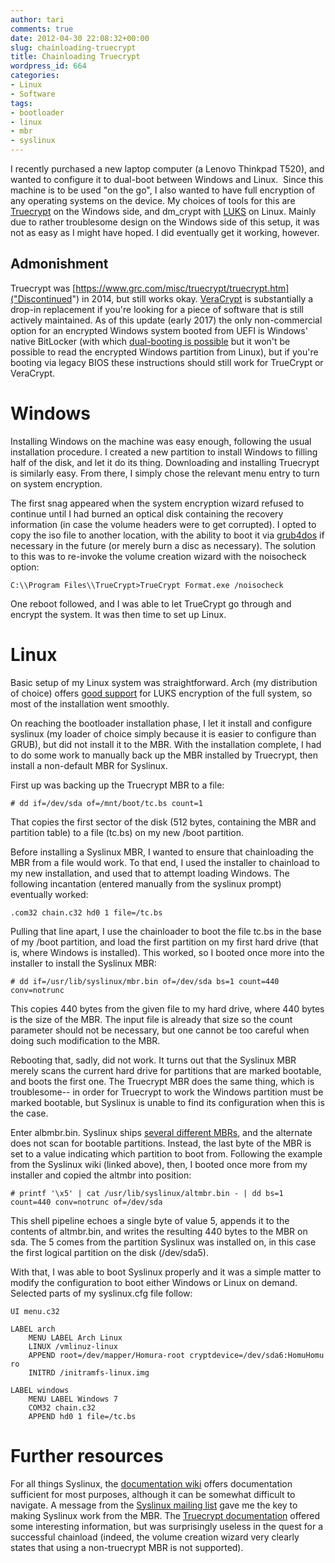```yaml
---
author: tari
comments: true
date: 2012-04-30 22:08:32+00:00
slug: chainloading-truecrypt
title: Chainloading Truecrypt
wordpress_id: 664
categories:
- Linux
- Software
tags:
- bootloader
- linux
- mbr
- syslinux
---
```


I recently purchased a new laptop computer (a Lenovo Thinkpad T520), and wanted
to configure it to dual-boot between Windows and Linux.  Since this machine is
to be used "on the go", I also wanted to have full encryption of any operating
systems on the device. My choices of tools for this are
[Truecrypt](http://truecrypt.sourceforge.net/) on the Windows side, and dm\_crypt
with [LUKS](https://code.google.com/p/cryptsetup/) on Linux. Mainly due to
rather troublesome design on the Windows side of this setup, it was not as easy
as I might have hoped. I did eventually get it working, however.

## Admonishment

Truecrypt was [https://www.grc.com/misc/truecrypt/truecrypt.htm]("Discontinued")
in 2014, but still works okay. [VeraCrypt](https://veracrypt.codeplex.com/) is
substantially a drop-in replacement if you're looking for a piece of software
that is still actively maintained. As of this update (early 2017) the only
non-commercial option for an encrypted Windows system booted from UEFI is
Windows' native BitLocker (with which [dual-booting is
possible](https://superuser.com/questions/287071/can-bitlocker-be-used-in-a-dual-boot-system-with-windows-on-one-drive-linux-on)
but it won't be possible to read the encrypted Windows partition from Linux),
but if you're booting via legacy BIOS these instructions should still work for
TrueCrypt or VeraCrypt.

# Windows

Installing Windows on the machine was easy enough, following the usual
installation procedure. I created a new partition to install Windows to filling
half of the disk, and let it do its thing. Downloading and installing Truecrypt
is similarly easy. From there, I simply chose the relevant menu entry to turn on
system encryption.

The first snag appeared when the system encryption wizard refused to continue
until I had burned an optical disk containing the recovery information (in case
the volume headers were to get corrupted). I opted to copy the iso file to
another location, with the ability to boot it via
[grub4dos](https://gna.org/projects/grub4dos/) if necessary in the future (or
merely burn a disc as necessary). The solution to this was to re-invoke the
volume creation wizard with the noisocheck option:

    C:\\Program Files\\TrueCrypt>TrueCrypt Format.exe /noisocheck

One reboot followed, and I was able to let TrueCrypt go through and encrypt the
system. It was then time to set up Linux.

# Linux

Basic setup of my Linux system was straightforward. Arch (my distribution of
choice) offers [good
support](https://wiki.archlinux.org/index.php/System_Encryption_with_LUKS) for
LUKS encryption of the full system, so most of the installation went smoothly.

On reaching the bootloader installation phase, I let it install and configure
syslinux (my loader of choice simply because it is easier to configure than
GRUB), but did not install it to the MBR. With the installation complete, I had
to do some work to manually back up the MBR installed by Truecrypt, then install
a non-default MBR for Syslinux.

First up was backing up the Truecrypt MBR to a file:

```
# dd if=/dev/sda of=/mnt/boot/tc.bs count=1
```

That copies the first sector of the disk (512 bytes, containing the MBR and
partition table) to a file (tc.bs) on my new /boot partition.

Before installing a Syslinux MBR, I wanted to ensure that chainloading the MBR
from a file would work. To that end, I used the installer to chainload to my new
installation, and used that to attempt loading Windows. The following
incantation (entered manually from the syslinux prompt) eventually worked:

    .com32 chain.c32 hd0 1 file=/tc.bs

Pulling that line apart, I use the chainloader to boot the file tc.bs in the
base of my /boot partition, and load the first partition on my first hard drive
(that is, where Windows is installed). This worked, so I booted once more into
the installer to install the Syslinux MBR:

    # dd if=/usr/lib/syslinux/mbr.bin of=/dev/sda bs=1 count=440 conv=notrunc

This copies 440 bytes from the given file to my hard drive, where 440 bytes is
the size of the MBR. The input file is already that size so the count parameter
should not be necessary, but one cannot be too careful when doing such
modification to the MBR.

Rebooting that, sadly, did not work. It turns out that the Syslinux MBR merely
scans the current hard drive for partitions that are marked bootable, and boots
the first one. The Truecrypt MBR does the same thing, which is troublesome-- in
order for Truecrypt to work the Windows partition must be marked bootable, but
Syslinux is unable to find its configuration when this is the case.

Enter albmbr.bin. Syslinux ships [several different
MBRs](http://www.syslinux.org/wiki/index.php/Mbr), and the alternate does not
scan for bootable partitions. Instead, the last byte of the MBR is set to a
value indicating which partition to boot from. Following the example from the
Syslinux wiki (linked above), then, I booted once more from my installer and
copied the altmbr into position:

    # printf '\x5' | cat /usr/lib/syslinux/altmbr.bin - | dd bs=1 count=440 conv=notrunc of=/dev/sda

This shell pipeline echoes a single byte of value 5, appends it to the contents
of altmbr.bin, and writes the resulting 440 bytes to the MBR on sda. The 5 comes
from the partition Syslinux was installed on, in this case the first logical
partition on the disk (/dev/sda5).

With that, I was able to boot Syslinux properly and it was a simple matter to
modify the configuration to boot either Windows or Linux on demand. Selected
parts of my syslinux.cfg file follow:

    UI menu.c32
    
    LABEL arch
        MENU LABEL Arch Linux
        LINUX /vmlinuz-linux
        APPEND root=/dev/mapper/Homura-root cryptdevice=/dev/sda6:HomuHomu ro
        INITRD /initramfs-linux.img
    
    LABEL windows
        MENU LABEL Windows 7
        COM32 chain.c32
        APPEND hd0 1 file=/tc.bs

# Further resources

For all things Syslinux, the [documentation
wiki](http://www.syslinux.org/wiki/index.php/The_Syslinux_Project) offers
documentation sufficient for most purposes, although it can be somewhat
difficult to navigate. A message from the [Syslinux mailing
list](http://zytor.com/pipermail/syslinux/2009-May/012557.html) gave me the key
to making Syslinux work from the MBR. The [Truecrypt
documentation](http://www.truecrypt.org/docs/) offered some interesting
information, but was surprisingly useless in the quest for a successful
chainload (indeed, the volume creation wizard very clearly states that using a
non-truecrypt MBR is not supported).
